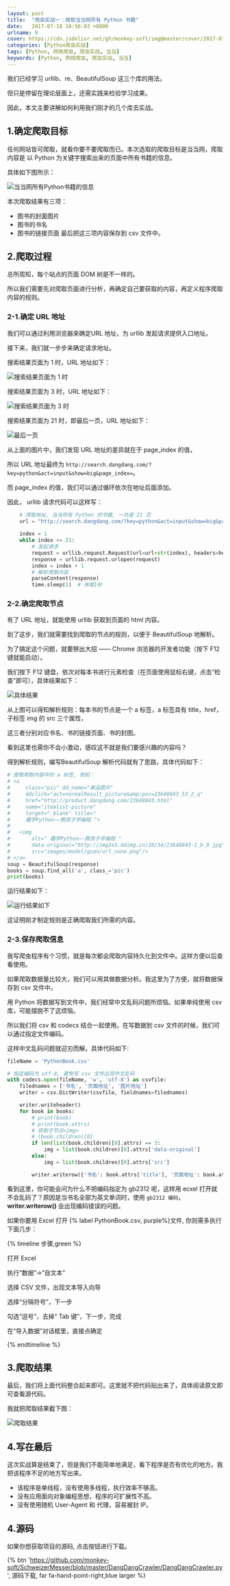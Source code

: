 ```yaml
---
layout: post
title:  "爬虫实战一：爬取当当网所有 Python 书籍"
date:   2017-07-18 10:56:03 +0800
urlname: 9
cover: https://cdn.jsdelivr.net/gh/monkey-soft/img@master/cover/2017-07-18.jpg
categories: [Python爬虫实战]
tags: [Python, 网络爬虫, 爬虫实战, 当当]
keywords: [Python, 网络爬虫, 爬虫实战, 当当]
---
```

我们已经学习 urllib、re、BeautifulSoup 这三个库的用法。

但只是停留在理论层面上，还需实践来检验学习成果。

因此，本文主要讲解如何利用我们刚才的几个库去实战。
<!-- more -->

## 1.确定爬取目标
任何网站皆可爬取，就看你要不要爬取而已。本次选取的爬取目标是当当网，爬取内容是 以 Python 为关键字搜索出来的页面中所有书籍的信息。

具体如下图所示：

![当当网所有Python书籍的信息](https://cdn.jsdelivr.net/gh/monkey-soft/img@master/imgs/32_1.png)

本次爬取结果有三项：
- 图书的封面图片
- 图书的书名
- 图书的链接页面
最后把这三项内容保存到 csv 文件中。

## 2.爬取过程
总所周知，每个站点的页面 DOM 树是不一样的。

所以我们需要先对爬取页面进行分析，再确定自己要获取的内容，再定义程序爬取内容的规则。

### 2-1.确定 URL 地址
我们可以通过利用浏览器来确定URL 地址，为 urllib 发起请求提供入口地址。

接下来，我们就一步步来确定请求地址。

搜索结果页面为 1 时，URL 地址如下：

![搜索结果页面为 1 时](https://cdn.jsdelivr.net/gh/monkey-soft/img@master/imgs/32_2.png)

搜索结果页面为 3 时，URL 地址如下：

![搜索结果页面为 3 时](https://cdn.jsdelivr.net/gh/monkey-soft/img@master/imgs/32_3.png)

搜索结果页面为 21 时，即最后一页，URL 地址如下：

![最后一页](https://cdn.jsdelivr.net/gh/monkey-soft/img@master/imgs/32_4.png)

从上面的图片中，我们发现 URL 地址的差异就在于 page_index 的值，

所以 URL 地址最终为 `http://search.dangdang.com/?key=python&act=input&show=big&page_index=`。

而 page_index  的值，我们可以通过循环依次在地址后面添加。

因此， urllib 请求代码可以这样写：
```python
    # 爬取地址, 当当所有 Python 的书籍, 一共是 21 页
    url = "http://search.dangdang.com/?key=python&act=input&show=big&page_index="
    
    index = 1
    while index <= 21:
        # 发起请求
        request = urllib.request.Request(url=url+str(index), headers=headers)
        response = urllib.request.urlopen(request)
        index = index + 1
        # 解析爬取内容
        parseContent(response)
        time.sleep(1)  # 休眠1秒
```

### 2-2.确定爬取节点

有了 URL 地址，就能使用 urllib 获取到页面的 html 内容。

到了这步，我们就需要找到爬取的节点的规则，以便于 BeautifulSoup 地解析。

为了搞定这个问题，就要祭出大招 —— Chrome 浏览器的开发者功能（按下 F12 键就能启动）。

我们按下 F12 键盘，依次对每本书进行元素检查（在页面使用鼠标右键，点击“检查”即可），具体结果如下：

![具体结果](https://cdn.jsdelivr.net/gh/monkey-soft/img@master/imgs/32_5.png)

从上图可以得知解析规则：每本书的节点是一个 a 标签，a 标签具有 title，href，子标签 img 的 src 三个属性，

这三者分别对应书名、书的链接页面、书的封图。

看到这里也需你不会小激动，感叹这不就是我们要感兴趣的内容吗？

得到解析规则，编写BeautifulSoup 解析代码就有了思路，具体代码如下：

```python
# 提取爬取内容中的 a 标签, 例如：
# <a
#     class="pic" dd_name="单品图片"
#     ddclick="act=normalResult_picture&amp;pos=23648843_53_2_q"
#     href="http://product.dangdang.com/23648843.html"
#     name="itemlist-picture"
#     target="_blank" title="
#     趣学Python――教孩子学编程 ">
#
#   <img
#       alt=" 趣学Python――教孩子学编程 "
#       data-original="http://img3x3.ddimg.cn/20/34/23648843-1_b_0.jpg"
#       src="images/model/guan/url_none.png"/>
# </a>
soup = BeautifulSoup(response)
books = soup.find_all('a', class_='pic')
print(books)
```

运行结果如下：

![运行结果如下](https://cdn.jsdelivr.net/gh/monkey-soft/img@master/imgs/32_6.png)

这证明刚才制定规则是正确爬取我们所需的内容。

### 2-3.保存爬取信息
我写爬虫程序有个习惯，就是每次都会爬取内容持久化到文件中。这样方便以后查看使用。

如果爬取数据量比较大，我们可以用其做数据分析。我这里为了方便，就将数据保存到 csv 文件中。

用 Python 将数据写到文件中，我们经常中文乱码问题所烦恼。如果单纯使用 csv 库，可能摆脱不了这烦恼。

所以我们将 csv 和 codecs 结合一起使用。在写数据到 csv 文件的时候，我们可以通过指定文件编码。

这样中文乱码问题就迎刃而解。具体代码如下:

```python
fileName = 'PythonBook.csv'

# 指定编码为 utf-8, 避免写 csv 文件出现中文乱码
with codecs.open(fileName, 'w', 'utf-8') as csvfile:
    filednames = ['书名', '页面地址', '图片地址']
    writer = csv.DictWriter(csvfile, fieldnames=filednames)

    writer.writeheader()
    for book in books:
        # print(book)
        # print(book.attrs)
        # 获取子节点<img>
        # (book.children)[0]
        if len(list(book.children)[0].attrs) == 3:
            img = list(book.children)[0].attrs['data-original']
        else:
            img = list(book.children)[0].attrs['src']

        writer.writerow({'书名': book.attrs['title'], '页面地址': book.attrs['href'], '图片地址': img})
```

看到这里，你可能会问为什么不把编码指定为 gb2312 呢，这样用 ecxel 打开就不会乱码了？原因是当书名全部为英文单词时，使用 `gb2312 编码`，**writer.writerow()** 会出现编码错误的问题。

如果你要用 Excel 打开 {% label PythonBook.csv, purple%}文件, 你则需多执行下面几步：

{% timeline 步骤,green %}
<!-- timeline 1 -->
打开 Excel
<!-- endtimeline -->
<!-- timeline 2 -->
执行“数据”->“自文本”
<!-- endtimeline -->
<!-- timeline 3 -->
选择 CSV 文件，出现文本导入向导
<!-- endtimeline -->
<!-- timeline 4 -->
选择“分隔符号”，下一步
<!-- endtimeline -->
<!-- timeline 5 -->
勾选“逗号”，去掉“ Tab 键”，下一步，完成
<!-- endtimeline -->
<!-- timeline 6 -->
在“导入数据”对话框里，直接点确定
<!-- endtimeline -->
{% endtimeline %}

## 3.爬取结果
最后，我们将上面代码整合起来即可。这里就不把代码贴出来了，具体阅读原文即可查看源代码。

我就把爬取结果截下图：

![爬取结果](https://cdn.jsdelivr.net/gh/monkey-soft/img@master/imgs/32_7.png)

## 4.写在最后
这次实战算是结束了，但是我们不能简单地满足，看下程序是否有优化的地方。我把该程序不足的地方写出来。

- 该程序是单线程，没有使用多线程，执行效率不够高。
- 没有应用面向对象编程思想，程序的可扩展性不高。
- 没有使用随机 User-Agent 和 代理，容易被封 IP。 

## 4.源码

如果你想获取项目的源码, 点击按钮进行下载。

{% btn 'https://github.com/monkey-soft/SchweizerMesser/blob/master/DangDangCrawler/DangDangCrawler.py', 源码下载, far fa-hand-point-right,blue larger %}
